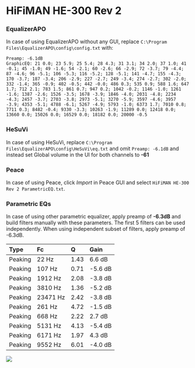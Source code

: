 # HiFiMAN HE-300 Rev 2

### EqualizerAPO
In case of using EqualizerAPO without any GUI, replace `C:\Program Files\EqualizerAPO\config\config.txt`
with:
```
Preamp: -6.1dB
GraphicEQ: 21 0.0; 23 5.9; 25 5.4; 28 4.3; 31 3.1; 34 2.0; 37 1.0; 41 -0.1; 45 -1.0; 49 -1.6; 54 -2.1; 60 -2.6; 66 -2.9; 72 -3.7; 79 -4.4; 87 -4.6; 96 -5.1; 106 -5.3; 116 -5.2; 128 -5.1; 141 -4.7; 155 -4.3; 170 -3.7; 187 -3.4; 206 -2.9; 227 -2.7; 249 -3.4; 274 -2.7; 302 -2.0; 332 -1.4; 365 -0.9; 402 -0.5; 442 -0.0; 486 0.3; 535 0.9; 588 1.6; 647 1.7; 712 2.1; 783 1.5; 861 0.7; 947 0.2; 1042 -0.2; 1146 -1.0; 1261 -1.6; 1387 -2.6; 1526 -3.5; 1678 -3.9; 1846 -4.0; 2031 -4.8; 2234 -4.3; 2457 -3.7; 2703 -3.8; 2973 -5.1; 3270 -5.9; 3597 -4.6; 3957 -3.9; 4353 -5.1; 4788 -6.1; 5267 -4.9; 5793 -1.0; 6373 1.7; 7010 0.8; 7711 0.3; 8482 -0.4; 9330 -3.3; 10263 -1.9; 11289 0.0; 12418 0.0; 13660 0.0; 15026 0.0; 16529 0.0; 18182 0.0; 20000 -0.5
```

### HeSuVi
In case of using HeSuVi, replace `C:\Program Files\EqualizerAPO\config\HeSuVi\eq.txt` and omit `Preamp:
-6.1dB` and instead set Global volume in the UI for both channels to **-61**

### Peace
In case of using Peace, click *Import* in Peace GUI and select `HiFiMAN HE-300 Rev 2 ParametricEQ.txt`.

### Parametric EQs
In case of using other parametric equalizer, apply preamp of **-6.3dB** and build filters manually
with these parameters. The first 5 filters can be used independently.
When using independent subset of filters, apply preamp of -6.3dB.

| Type    | Fc       |    Q | Gain    |
|:--------|:---------|:-----|:--------|
| Peaking | 22 Hz    | 1.43 | 6.6 dB  |
| Peaking | 107 Hz   | 0.71 | -5.6 dB |
| Peaking | 1912 Hz  | 2.08 | -3.8 dB |
| Peaking | 3810 Hz  | 1.36 | -5.2 dB |
| Peaking | 23471 Hz | 2.42 | -3.8 dB |
| Peaking | 261 Hz   | 4.72 | -1.5 dB |
| Peaking | 668 Hz   | 2.22 | 2.7 dB  |
| Peaking | 5131 Hz  | 4.13 | -5.4 dB |
| Peaking | 6171 Hz  | 1.97 | 4.3 dB  |
| Peaking | 9552 Hz  | 6.01 | -4.0 dB |

![](https://raw.githubusercontent.com/jaakkopasanen/AutoEq/master/results/innerfidelity/sbaf-serious/HiFiMAN%20HE-300%20Rev%202/HiFiMAN%20HE-300%20Rev%202.png)